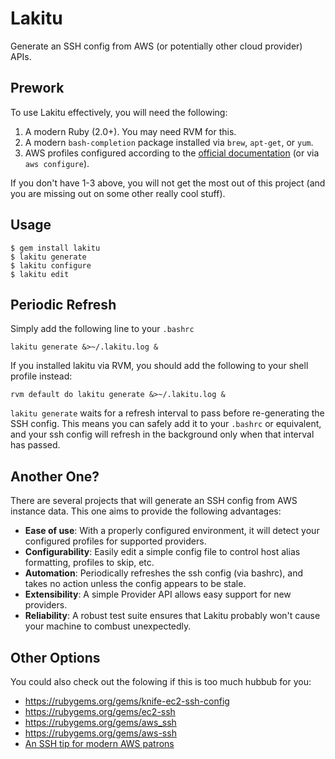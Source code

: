 # Lakitu

Generate an SSH config from AWS (or potentially other cloud provider) APIs.

## Prework
To use Lakitu effectively, you will need the following:

  1. A modern Ruby (2.0+). You may need RVM for this.
  2. A modern `bash-completion` package installed via `brew`, `apt-get`, or `yum`.
  3. AWS profiles configured according to the [official documentation](http://docs.aws.amazon.com/cli/latest/userguide/cli-chap-getting-started.html#cli-multiple-profiles) (or via `aws configure`).

If you don't have 1-3 above, you will not get the most out of this project (and you are missing out on some other really cool stuff).

## Usage
```
$ gem install lakitu
$ lakitu generate
$ lakitu configure
$ lakitu edit
```

## Periodic Refresh
Simply add the following line to your `.bashrc`
```
lakitu generate &>~/.lakitu.log &
```

If you installed lakitu via RVM, you should add the following to your shell profile instead:
```
rvm default do lakitu generate &>~/.lakitu.log &
```

`lakitu generate` waits for a refresh interval to pass before re-generating the SSH config. This means you can safely add it to your `.bashrc` or equivalent, and your ssh config will refresh in the background only when that interval has passed.

## Another One?
There are several projects that will generate an SSH config from AWS instance data. This one aims to provide the following advantages:

  - **Ease of use**: With a properly configured environment, it will detect your configured profiles for supported providers.
  - **Configurability**: Easily edit a simple config file to control host alias formatting, profiles to skip, etc.
  - **Automation**: Periodically refreshes the ssh config (via bashrc), and takes no action unless the config appears to be stale.
  - **Extensibility**: A simple Provider API allows easy support for new providers.
  - **Reliability**: A robust test suite ensures that Lakitu probably won't cause your machine to combust unexpectedly.

## Other Options
You could also check out the folowing if this is too much hubbub for you:
  - https://rubygems.org/gems/knife-ec2-ssh-config
  - https://rubygems.org/gems/ec2-ssh
  - https://rubygems.org/gems/aws_ssh
  - https://rubygems.org/gems/aws-ssh
  - [An SSH tip for modern AWS patrons](http://codeinthehole.com/writing/an-ssh-tip-for-modern-aws-patrons/)